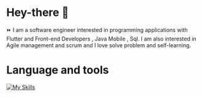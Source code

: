 # Hey-there :wave:

:fast_forward: I am a software engineer interested in programming applications with Flutter and Front-end Developers , Java Mobile , Sql. I am also interested in Agile management and scrum and I love solve problem and self-learning.

# Language and tools

[![My Skills](https://skillicons.dev/icons?i=js,html,css,react,expressjs,nextjs,mongodb,flutter,java,visualstudio,androidstudio)](https://skillicons.dev)

